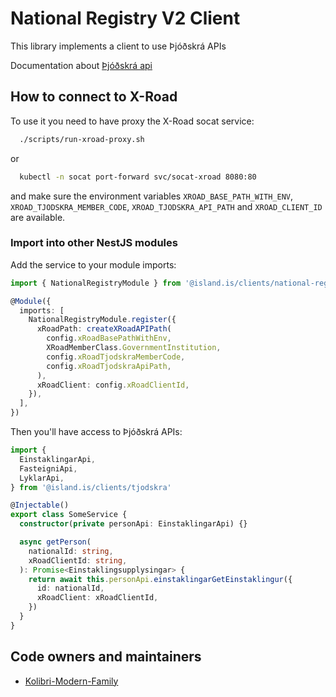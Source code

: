 <!-- gitbook-navigation: "V2" -->

# National Registry V2 Client

This library implements a client to use Þjóðskrá APIs

Documentation about [Þjóðskrá api](https://api-dev.skra.is)

## How to connect to X-Road

To use it you need to have proxy the X-Road socat service:

```bash
  ./scripts/run-xroad-proxy.sh
```

or

```bash
  kubectl -n socat port-forward svc/socat-xroad 8080:80
```

and make sure the environment variables `XROAD_BASE_PATH_WITH_ENV`, `XROAD_TJODSKRA_MEMBER_CODE`, `XROAD_TJODSKRA_API_PATH` and `XROAD_CLIENT_ID` are available.

### Import into other NestJS modules

Add the service to your module imports:

```typescript
import { NationalRegistryModule } from '@island.is/clients/national-registry-v2'

@Module({
  imports: [
    NationalRegistryModule.register({
      xRoadPath: createXRoadAPIPath(
        config.xRoadBasePathWithEnv,
        XRoadMemberClass.GovernmentInstitution,
        config.xRoadTjodskraMemberCode,
        config.xRoadTjodskraApiPath,
      ),
      xRoadClient: config.xRoadClientId,
    }),
  ],
})
```

Then you'll have access to Þjóðskrá APIs:

```typescript
import {
  EinstaklingarApi,
  FasteigniApi,
  LyklarApi,
} from '@island.is/clients/tjodskra'

@Injectable()
export class SomeService {
  constructor(private personApi: EinstaklingarApi) {}

  async getPerson(
    nationalId: string,
    xRoadClientId: string,
  ): Promise<Einstaklingsupplysingar> {
    return await this.personApi.einstaklingarGetEinstaklingur({
      id: nationalId,
      xRoadClient: xRoadClientId,
    })
  }
}
```

## Code owners and maintainers

- [Kolibri-Modern-Family](https://github.com/orgs/island-is/teams/kolibri-modern-family/members)
